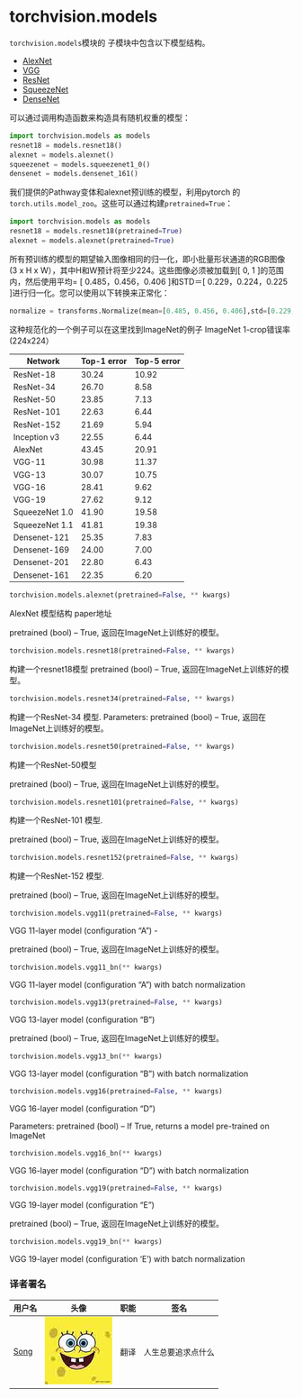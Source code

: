 

# torchvision.models

`torchvision.models`模块的 子模块中包含以下模型结构。

*   [AlexNet](https://arxiv.org/abs/1404.5997)
*   [VGG](https://arxiv.org/abs/1409.1556)
*   [ResNet](https://arxiv.org/abs/1512.03385)
*   [SqueezeNet](https://arxiv.org/abs/1602.07360)
*   [DenseNet](https://arxiv.org/abs/1608.06993)

可以通过调用构造函数来构造具有随机权重的模型：

```py
import torchvision.models as models
resnet18 = models.resnet18()
alexnet = models.alexnet()
squeezenet = models.squeezenet1_0()
densenet = models.densenet_161()
```

我们提供的Pathway变体和alexnet预训练的模型，利用pytorch 的`torch.utils.model_zoo`。这些可以通过构建`pretrained=True`：

```py
import torchvision.models as models
resnet18 = models.resnet18(pretrained=True)
alexnet = models.alexnet(pretrained=True)
```

所有预训练的模型的期望输入图像相同的归一化，即小批量形状通道的RGB图像(3 x H x W），其中H和W预计将至少224。这些图像必须被加载到[ 0, 1 ]的范围内，然后使用平均= [ 0.485，0.456，0.406 ]和STD＝[ 0.229，0.224，0.225 ]进行归一化。您可以使用以下转换来正常化：

```py
normalize = transforms.Normalize(mean=[0.485, 0.456, 0.406],std=[0.229, 0.224, 0.225])
```

这种规范化的一个例子可以在这里找到ImageNet的例子 ImageNet 1-crop错误率(224x224）

| Network | Top-1 error | Top-5 error |
| --- | --- | --- |
| ResNet-18 | 30.24 | 10.92 |
| ResNet-34 | 26.70 | 8.58 |
| ResNet-50 | 23.85 | 7.13 |
| ResNet-101 | 22.63 | 6.44 |
| ResNet-152 | 21.69 | 5.94 |
| Inception v3 | 22.55 | 6.44 |
| AlexNet | 43.45 | 20.91 |
| VGG-11 | 30.98 | 11.37 |
| VGG-13 | 30.07 | 10.75 |
| VGG-16 | 28.41 | 9.62 |
| VGG-19 | 27.62 | 9.12 |
| SqueezeNet 1.0 | 41.90 | 19.58 |
| SqueezeNet 1.1 | 41.81 | 19.38 |
| Densenet-121 | 25.35 | 7.83 |
| Densenet-169 | 24.00 | 7.00 |
| Densenet-201 | 22.80 | 6.43 |
| Densenet-161 | 22.35 | 6.20 |

```py
torchvision.models.alexnet(pretrained=False, ** kwargs)
```

AlexNet 模型结构 paper地址

pretrained (bool) – True, 返回在ImageNet上训练好的模型。

```py
torchvision.models.resnet18(pretrained=False, ** kwargs)
```

构建一个resnet18模型 pretrained (bool) – True, 返回在ImageNet上训练好的模型。

```py
torchvision.models.resnet34(pretrained=False, ** kwargs)
```

构建一个ResNet-34 模型. Parameters: pretrained (bool) – True, 返回在ImageNet上训练好的模型。

```py
torchvision.models.resnet50(pretrained=False, ** kwargs)
```

构建一个ResNet-50模型

pretrained (bool) – True, 返回在ImageNet上训练好的模型。

```py
torchvision.models.resnet101(pretrained=False, ** kwargs)
```

构建一个ResNet-101 模型.

pretrained (bool) – True, 返回在ImageNet上训练好的模型。

```py
torchvision.models.resnet152(pretrained=False, ** kwargs)
```

构建一个ResNet-152 模型.

pretrained (bool) – True, 返回在ImageNet上训练好的模型。

```py
torchvision.models.vgg11(pretrained=False, ** kwargs)
```

VGG 11-layer model (configuration “A”) -

pretrained (bool) – True, 返回在ImageNet上训练好的模型。

```py
torchvision.models.vgg11_bn(** kwargs)
```

VGG 11-layer model (configuration “A”) with batch normalization

```py
torchvision.models.vgg13(pretrained=False, ** kwargs)
```

VGG 13-layer model (configuration “B”)

pretrained (bool) – True, 返回在ImageNet上训练好的模型。

```py
torchvision.models.vgg13_bn(** kwargs)
```

VGG 13-layer model (configuration “B”) with batch normalization

```py
torchvision.models.vgg16(pretrained=False, ** kwargs)
```

VGG 16-layer model (configuration “D”)

Parameters: pretrained (bool) – If True, returns a model pre-trained on ImageNet

```py
torchvision.models.vgg16_bn(** kwargs)
```

VGG 16-layer model (configuration “D”) with batch normalization

```py
torchvision.models.vgg19(pretrained=False, ** kwargs)
```

VGG 19-layer model (configuration “E”)

pretrained (bool) – True, 返回在ImageNet上训练好的模型。

```py
torchvision.models.vgg19_bn(** kwargs)
```

VGG 19-layer model (configuration ‘E’) with batch normalization

### 译者署名

| 用户名 | 头像 | 职能 | 签名 |
| --- | --- | --- | --- |
| [Song](https://ptorch.com) | ![](img/2018033000352689884.jpeg) | 翻译 | 人生总要追求点什么 |

